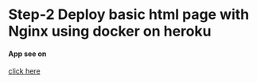 # Step-2   Deploy basic html page with Nginx using docker on heroku
#### App see on 
[click here](https://quiet-falls-68445.herokuapp.com/index.html)
